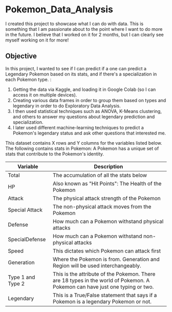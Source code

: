 # Pokemon_Data_Analysis
I created this project to showcase what I can do with data. This is something that I am passionate about to the point where I want to do more in the future. I believe that I worked on it for 2 months, but I can clearly see myself working on it for more!

## Objective

In this project, I wanted to see if I can predict if a one can predict a Legendary Pokemon based on its stats, and if there's a specialization in each Pokemon type. :
1. Getting the data via Kaggle, and loading it in Google Colab (so I can access it on multiple devices).
3. Creating various data frames in order to group them based on types and legendary in order to do Exploratory Data Analysis.
4. I then used statistical techniques such as ANOVA, K-Means clustering, and others to answer my questions about legendary prediction and specialization.
5. I later used different machine-learning techniques to predict a Pokemon's legendary status and ask other questions that interested me.




This dataset contains X rows and Y columns for the variables listed below. The following contains stats in Pokemon: A Pokemon has a unique set of stats that contribute to the Pokemon's identity. 

Variable  |Description |
-----|-----|
Total|The accumulation of all the stats below|
HP|Also known as "Hit Points": The Health of the Pokemon |
Attack|The physical attack strength of the Pokemon |
Special Attack|The non-physical attack moves from the Pokemon |
Defense|How much can a Pokemon withstand physical attacks
SpecialDefense|How much can a Pokemon withstand non-physical attacks
Speed|This dictates which Pokemon can attack first
Generation|Where the Pokemon is from. Generation and Region will be used interchangeably.
Type 1 and Type 2 |This is the attribute of the Pokemon. There are 18 types in the world of Pokemon. A Pokemon can have just one typing or two. 
Legendary|This is a True/False statement that says if a Pokemon is a legendary Pokemon or not. 

